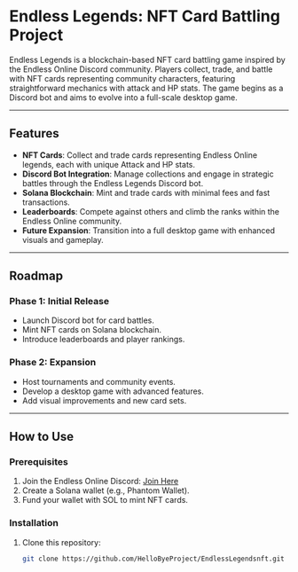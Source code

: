 # Endless Legends: NFT Card Battling Project

Endless Legends is a blockchain-based NFT card battling game inspired by the Endless Online Discord community. Players collect, trade, and battle with NFT cards representing community characters, featuring straightforward mechanics with attack and HP stats. The game begins as a Discord bot and aims to evolve into a full-scale desktop game.

---

## Features

- **NFT Cards**: Collect and trade cards representing Endless Online legends, each with unique Attack and HP stats.
- **Discord Bot Integration**: Manage collections and engage in strategic battles through the Endless Legends Discord bot.
- **Solana Blockchain**: Mint and trade cards with minimal fees and fast transactions.
- **Leaderboards**: Compete against others and climb the ranks within the Endless Online community.
- **Future Expansion**: Transition into a full desktop game with enhanced visuals and gameplay.

---

## Roadmap

### Phase 1: Initial Release
- Launch Discord bot for card battles.
- Mint NFT cards on Solana blockchain.
- Introduce leaderboards and player rankings.

### Phase 2: Expansion
- Host tournaments and community events.
- Develop a desktop game with advanced features.
- Add visual improvements and new card sets.

---

## How to Use

### Prerequisites
1. Join the Endless Online Discord: [Join Here](https://discord.com/invite/mRFXs2w)
2. Create a Solana wallet (e.g., Phantom Wallet).
3. Fund your wallet with SOL to mint NFT cards.

### Installation
1. Clone this repository:
   ```bash
   git clone https://github.com/HelloByeProject/EndlessLegendsnft.git
